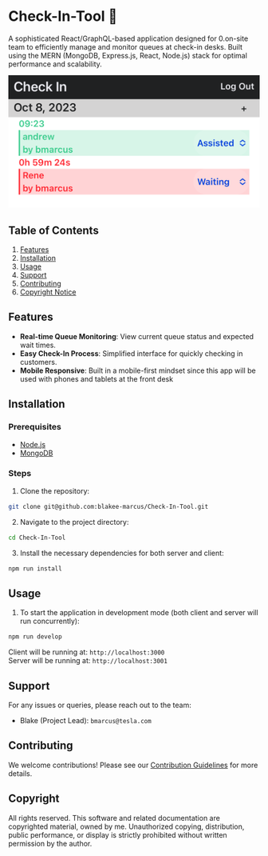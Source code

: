 # Check-In-Tool 🚗

A sophisticated React/GraphQL-based application designed for 0.on-site team to efficiently manage and monitor queues at check-in desks. Built using the MERN (MongoDB, Express.js, React, Node.js) stack for optimal performance and scalability.

![Tesla Check-In-Tool Screenshot](./ReadMe-Assets/screenshot.PNG)

## Table of Contents

1. [Features](#features)
2. [Installation](#installation)
3. [Usage](#usage)
4. [Support](#support)
5. [Contributing](#contributing)
6. [Copyright Notice](#copyright)

## Features

- **Real-time Queue Monitoring**: View current queue status and expected wait times.
- **Easy Check-In Process**: Simplified interface for quickly checking in customers.
- **Mobile Responsive**: Built in a mobile-first mindset since this app will be used with phones and tablets at the front desk

## Installation

### Prerequisites

- [Node.js](https://nodejs.org/)
- [MongoDB](https://www.mongodb.com/try/download/community)

### Steps

1. Clone the repository:

```bash
git clone git@github.com:blakee-marcus/Check-In-Tool.git
```

2. Navigate to the project directory:

```bash
cd Check-In-Tool
```

3. Install the necessary dependencies for both server and client:

```bash
npm run install
```

## Usage

1. To start the application in development mode (both client and server will run concurrently):

```bash
npm run develop
```

Client will be running at: `http://localhost:3000`  
Server will be running at: `http://localhost:3001`

## Support

For any issues or queries, please reach out to the team:

- Blake (Project Lead): `bmarcus@tesla.com`

## Contributing

We welcome contributions! Please see our [Contribution Guidelines](./ReadMe-Assets/Contributions.md) for more details.

## Copyright

All rights reserved. This software and related documentation are copyrighted material, owned by me. Unauthorized copying, distribution, public performance, or display is strictly prohibited without written permission by the author.

